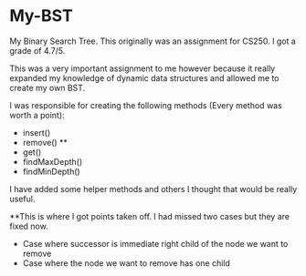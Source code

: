 # My-BST
My Binary Search Tree. This originally was an assignment for CS250. I got a grade of 4.7/5.

This was a very important assignment to me however because it really expanded my knowledge of dynamic data structures and allowed me to create my own BST.

I was responsible for creating the following methods (Every method was worth a point):
- insert()
- remove() **
- get()
- findMaxDepth()
- findMinDepth()

I have added some helper methods and others I thought that would be really useful.

**This is where I got points taken off. I had missed two cases but they are fixed now. 
- Case where successor is immediate right child of the node we want to remove
- Case where the node we want to remove has one child
